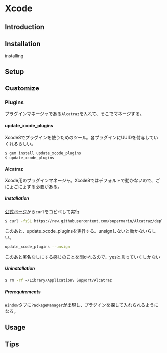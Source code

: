 # Xcode
## Introduction
## Installation
installing
## Setup
## Customize
### Plugins
プラグインマネージャである`Alcatraz`を入れて、そこでマネージする。
#### update_xcode_plugins
Xcode8でプラグインを使うためのツール。各プラグインにUUIDを付与していくれるらしい。
```bash
$ gem install update_xcode_plugins
$ update_xcode_plugins
```
#### Alcatraz
Xcode用のプラグインマネージャ。Xcode8ではデフォルトで動かないので、ごにょごにょする必要がある。
##### Installation
[公式ページ](http://alcatraz.io/)から`curl`をコピペして実行
```bash
$ curl -fsSL https://raw.githubusercontent.com/supermarin/Alcatraz/deploy/Scripts/install.sh | sh
```
このあと、update_xcode_pluginsを実行する。unsignしないと動かないらしい。
```bash
update_xcode_plugins --unsign
```
このあと署名なしにする感じのことを聞かれるので、yesと言っていくしかない
##### Uninstallation
```bash
$ rm -rf ~/Library/Application\ Support/Alcatraz
```
##### Prerequirements
`Window`タブに`PackageManager`が出現し、プラグインを探して入れられるようになる。




## Usage
## Tips
